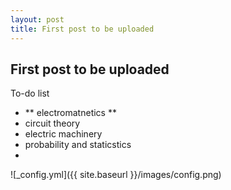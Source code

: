```yaml
---
layout: post
title: First post to be uploaded
---
```


## First post to be uploaded ##
To-do list
  * ** electromatnetics **
  * circuit theory
  * electric machinery
  * probability and staticstics
  * 
![_config.yml]({{ site.baseurl }}/images/config.png)


